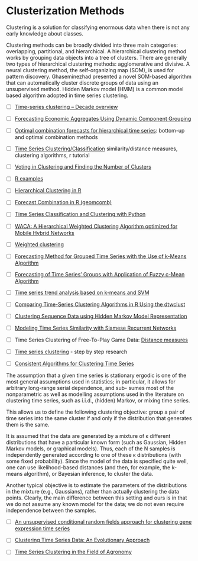 # Clusterization Methods

Clustering is a solution for classifying enormous data when there is not any early knowledge about classes.

Clustering methods can be broadly divided into three main categories: overlapping, partitional,
and hierarchical. A hierarchical clustering  method works by grouping data objects into a tree 
of clusters. There are generally two types of hierarchical clustering methods: 
agglomerative and divisive. 
A neural clustering method, the self-organizing map (SOM), is used for pattern discovery. 
Ghaseminezhad  presented a novel SOM-based algorithm that can automatically cluster 
discrete groups of data using an unsupervised method. 
Hidden Markov model (HMM) is a common model based algorithm adopted in time series clustering.



- [ ] [Time-series clustering – Decade overview](https://www.sciencedirect.com/science/article/abs/pii/S0306437915000733) 

- [ ] [Forecasting Economic Aggregates Using Dynamic Component Grouping](https://mpra.ub.uni-muenchen.de/81585/1/MPRA_paper_81585.pdf)


- [ ] [Optimal combination forecasts for hierarchical time series](https://robjhyndman.com/papers/Hierarchical6.pdf):  bottom-up and optimal combination methods



- [ ] [Time Series Clustering/Classification](http://www.stat.unc.edu/faculty/pipiras/timeseries/Multivariate_6_-_Classification_Clustering_-_Menu.html#what_is_this_all_about)
similarity/distance measures, clustering algorithms, r tutorial


- [ ] [Voting in Clustering and Finding the Number of Clusters](http://epub.wu.ac.at/684/1/document.pdf)






- [ ] [R examples](http://www.rdatamining.com/examples/hierarchical-clustering)

- [ ] [Hierarchical Clustering in R](https://www.datacamp.com/community/tutorials/hierarchical-clustering-R)

- [ ] [Forecast Combination in R (geomcomb)](http://www.ceweiss.com/geomcomb-forecast-combination-in-r/)


- [ ] [Time Series Classification and Clustering with Python](http://alexminnaar.com/time-series-classification-and-clustering-with-python.html)

- [ ] [WACA: A Hierarchical Weighted Clustering Algorithm optimized for Mobile Hybrid Networks](https://arxiv.org/pdf/0706.1080.pdf)


- [ ] [Weighted clustering](http://www.cs.fsu.edu/~ackerman/CIS5930/notes/Weighted%20clustering.pdf)

- [ ] [Forecasting Method for Grouped Time Series with the Use of k-Means Algorithm](https://arxiv.org/pdf/1509.04705.pdf)

- [ ] [Forecasting of Time Series’ Groups with Application of Fuzzy c-Mean Algorithm](http://www.m-hikari.com/ces/ces2015/ces33-36-2015/p/nikulchevCES33-36-2015.pdf)

- [ ] [Time series trend analysis based  on k-means and SVM](http://www.cai.sk/ojs/index.php/cai/article/view/1445/753)


- [ ] [Comparing Time-Series Clustering Algorithms in R Using the dtwclust](https://cran.r-project.org/web/packages/dtwclust/vignettes/dtwclust.pdf)


- [ ] [Clustering Sequence Data using Hidden Markov Model
Representation](https://pdfs.semanticscholar.org/8a0d/b6529eeae4408712bd5148dce1e6e2a662f3.pdf)

- [ ] [Modeling Time Series Similarity with Siamese Recurrent Networks](https://arxiv.org/pdf/1603.04713.pdf)



- [ ] Time Series Clustering of Free-To-Play Game Data:  [Distance measures](https://arxiv.org/pdf/1710.02268.pdf) 


- [ ] [Time series clustering](https://beta.vu.nl/nl/Images/stageverslag-roelofsen_tcm235-882304.pdf) - step by step research 







- [ ] [Consistent Algorithms for Clustering Time Series](http://www.jmlr.org/papers/volume17/khaleghi16a/khaleghi16a.pdf)

The assumption that a given time series is stationary ergodic is one of the most general 
assumptions used in statistics; in particular, it allows for arbitrary long-range serial 
dependence, and sub- sumes most of the nonparametric as well as modelling assumptions 
used in the literature on clustering time series, such as i.i.d., (hidden) Markov, or mixing time series.

This allows us to define the following clustering objective: group a pair of time series into
the same cluster if and only if the distribution that generates them is the same.

It is assumed that the data are generated by a mixture of κ different distributions 
that have a particular known form (such as Gaussian, Hidden Markov models, or graphical models). 
Thus, each of the N samples is independently generated according to one of these κ distributions 
(with some fixed probability). Since the model of the data is specified quite well, one can use 
likelihood-based distances (and then, for example, the k-means algorithm), or Bayesian inference,
to cluster the data. 

Another typical objective is to estimate the parameters of the distributions in the mixture 
(e.g., Gaussians), rather than actually clustering the data points. 
Clearly, the main difference between this setting and ours is in that we do not assume 
any known model for the data; we do not even require independence between the samples.



- [ ] [An unsupervised conditional random fields approach for clustering gene expression time series](https://pdfs.semanticscholar.org/df3b/de558808516ce834189ba50004f85a86e815.pdf)

- [ ] [Clustering Time Series Data: An Evolutionary
Approach ](https://pdfs.semanticscholar.org/2c61/7a569a96fb3f34f182e18202d383f22d060b.pdf)
 
- [ ] [Time Series Clustering in the
Field of Agronomy](https://team.inria.fr/zenith/files/2013/11/ia_ma_thesis_final.pdf)




